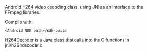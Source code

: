 Android H264 video decoding class, using JNI as an interface to the FFmpeg libraries.

Compile with:

    <Android NDK path>/ndk-build

H264Decoder is a Java class that calls into the C functions in jni/h264decoder.c
